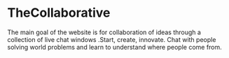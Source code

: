 # TheCollaborative
The main goal of the website is for collaboration of ideas through a collection of live chat windows .Start, create, innovate. Chat with people solving world problems and learn to understand where people come from. 
